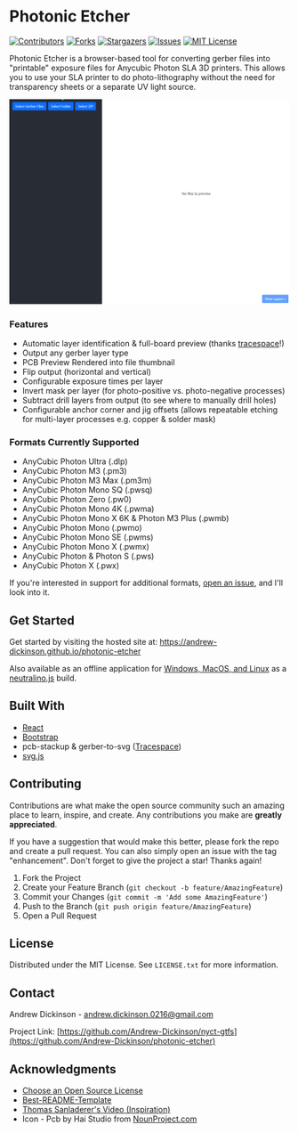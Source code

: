 # Photonic Etcher

[![Contributors][contributors-shield]][contributors-url]
[![Forks][forks-shield]][forks-url]
[![Stargazers][stars-shield]][stars-url]
[![Issues][issues-shield]][issues-url]
[![MIT License][license-shield]][license-url]

Photonic Etcher is a browser-based tool for converting gerber files into "printable" exposure files for Anycubic Photon SLA 3D printers. This allows you to use your SLA printer to do photo-lithography without the need for transparency sheets or a separate UV light source.

![An animated GIF showing how Photonic Etcher is used](/demo.gif?raw=true)

### Features
- Automatic layer identification & full-board preview (thanks [tracespace](https://github.com/tracespace/tracespace)!)
- Output any gerber layer type
- PCB Preview Rendered into file thumbnail
- Flip output (horizontal and vertical)
- Configurable exposure times per layer
- Invert mask per layer (for photo-positive vs. photo-negative processes)
- Subtract drill layers from output (to see where to manually drill holes)
- Configurable anchor corner and jig offsets (allows repeatable etching for multi-layer processes e.g. copper & solder mask)

### Formats Currently Supported
 - AnyCubic Photon Ultra (.dlp)
 - AnyCubic Photon M3 (.pm3)
 - AnyCubic Photon M3 Max (.pm3m)
 - AnyCubic Photon Mono SQ (.pwsq)
 - AnyCubic Photon Zero (.pw0)
 - AnyCubic Photon Mono 4K (.pwma)
 - AnyCubic Photon Mono X 6K & Photon M3 Plus (.pwmb)
 - AnyCubic Photon Mono (.pwmo)
 - AnyCubic Photon Mono SE (.pwms)
 - AnyCubic Photon Mono X (.pwmx)
 - AnyCubic Photon & Photon S (.pws)
 - AnyCubic Photon X (.pwx)

If you're interested in support for additional formats, [open an issue](https://github.com/Andrew-Dickinson/photonic-etcher/issues/new), and I'll look into it.

## Get Started
Get started by visiting the hosted site at: https://andrew-dickinson.github.io/photonic-etcher

Also available as an offline application for [Windows, MacOS, and Linux](https://github.com/Andrew-Dickinson/photonic-etcher/releases) as a [neutralino.js](https://neutralino.js.org/) build.

## Built With
- [React](https://reactjs.org/)
- [Bootstrap](https://getbootstrap.com/)
- pcb-stackup & gerber-to-svg ([Tracespace](https://github.com/tracespace/tracespace))
- [svg.js](https://svgjs.dev/)

## Contributing

Contributions are what make the open source community such an amazing place to learn, inspire, and create. Any contributions you make are **greatly appreciated**.

If you have a suggestion that would make this better, please fork the repo and create a pull request. You can also simply open an issue with the tag "enhancement".
Don't forget to give the project a star! Thanks again!

1. Fork the Project
2. Create your Feature Branch (`git checkout -b feature/AmazingFeature`)
3. Commit your Changes (`git commit -m 'Add some AmazingFeature'`)
4. Push to the Branch (`git push origin feature/AmazingFeature`)
5. Open a Pull Request

## License

Distributed under the MIT License. See `LICENSE.txt` for more information.

## Contact

Andrew Dickinson - andrew.dickinson.0216@gmail.com

Project Link: [https://github.com/Andrew-Dickinson/nyct-gtfs](https://github.com/Andrew-Dickinson/photonic-etcher)

## Acknowledgments

* [Choose an Open Source License](https://choosealicense.com)
* [Best-README-Template](https://github.com/othneildrew/Best-README-Template)
* [Thomas Sanladerer's Video (Inspiration)](https://www.youtube.com/watch?v=RudStbSApdE)
* Icon - Pcb by Hai Studio from [NounProject.com](https://thenounproject.com/icon/pcb-3188305/)


[contributors-shield]: https://img.shields.io/github/contributors/Andrew-Dickinson/photonic-etcher.svg?style=for-the-badge
[contributors-url]: https://github.com/Andrew-Dickinson/photonic-etcher/graphs/contributors
[forks-shield]: https://img.shields.io/github/forks/Andrew-Dickinson/photonic-etcher.svg?style=for-the-badge
[forks-url]: https://github.com/Andrew-Dickinson/photonic-etcher/network/members
[stars-shield]: https://img.shields.io/github/stars/Andrew-Dickinson/photonic-etcher.svg?style=for-the-badge
[stars-url]: https://github.com/Andrew-Dickinson/photonic-etcher/stargazers
[issues-shield]: https://img.shields.io/github/issues/Andrew-Dickinson/photonic-etcher.svg?style=for-the-badge
[issues-url]: https://github.com/Andrew-Dickinson/photonic-etcher/issues
[license-shield]: https://img.shields.io/github/license/Andrew-Dickinson/photonic-etcher.svg?style=for-the-badge
[license-url]: https://github.com/Andrew-Dickinson/photonic-etcher/blob/master/LICENSE.txt